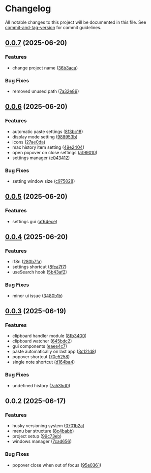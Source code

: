 # Changelog

All notable changes to this project will be documented in this file. See [commit-and-tag-version](https://github.com/absolute-version/commit-and-tag-version) for commit guidelines.

## [0.0.7](https://github.com/simonepiteo/clipboard-manager/compare/v0.0.6...v0.0.7) (2025-06-20)


### Features

* change project name ([36b3aca](https://github.com/simonepiteo/clipboard-manager/commit/36b3acaa17c07152d31fce9cefe984dacd47713f))


### Bug Fixes

* removed unused path ([7a32e89](https://github.com/simonepiteo/clipboard-manager/commit/7a32e89bcc6edea70cdce0447b9f49fc99ed097a))

## [0.0.6](https://github.com/simonepiteo/clipboard-manager/compare/v0.0.5...v0.0.6) (2025-06-20)


### Features

* automatic paste settings ([8f3bc18](https://github.com/simonepiteo/clipboard-manager/commit/8f3bc181d43f7490ef04de05738a0e3deb315fa0))
* display mode setting ([988953b](https://github.com/simonepiteo/clipboard-manager/commit/988953b43af9894e86fb830a0128cad81671f389))
* icons ([27ae0da](https://github.com/simonepiteo/clipboard-manager/commit/27ae0dae9b1b8b6d237d86c6fe5401e6e7a057af))
* max history item setting ([49e2404](https://github.com/simonepiteo/clipboard-manager/commit/49e24040649636538b54fb5a3996f5eeb3da381c))
* open popover on close settings ([a199010](https://github.com/simonepiteo/clipboard-manager/commit/a199010d9dd24ca2a1cd78ff4cc548674ddcadb1))
* settings manager ([e043412](https://github.com/simonepiteo/clipboard-manager/commit/e04341232e321a843bbc60ae0acb4c23be96d11a))


### Bug Fixes

* setting window size ([c975828](https://github.com/simonepiteo/clipboard-manager/commit/c97582826519b72020bf8c73fed422d9b020fb2e))

## [0.0.5](https://github.com/simonepiteo/clipboard-manager/compare/v0.0.4...v0.0.5) (2025-06-20)


### Features

* settings gui ([af64ece](https://github.com/simonepiteo/clipboard-manager/commit/af64ecedc24b77f47898ad194f73912740030cb7))

## [0.0.4](https://github.com/simonepiteo/clipboard-manager/compare/v0.0.3...v0.0.4) (2025-06-20)


### Features

* i18n ([280b7fa](https://github.com/simonepiteo/clipboard-manager/commit/280b7fab46582d91d1e2a46a50a9b181252efd6d))
* settings shortcut ([8fca7f7](https://github.com/simonepiteo/clipboard-manager/commit/8fca7f7ec43b5e0a2cf602305639ee3c28bf8478))
* useSearch hook ([5b43af2](https://github.com/simonepiteo/clipboard-manager/commit/5b43af23bdbda97713f5a8e88886f29b4f7e16b6))


### Bug Fixes

* minor ui issue ([3480b1b](https://github.com/simonepiteo/clipboard-manager/commit/3480b1b70da26a7c5e18d6c70a78f564a77aa26f))

## [0.0.3](https://github.com/simonepiteo/clipboard-manager/compare/v0.0.2...v0.0.3) (2025-06-19)


### Features

* clipboard handler module ([8fb3400](https://github.com/simonepiteo/clipboard-manager/commit/8fb34005f9602aa6f8c2ad356f528dded087522f))
* clipboard watcher ([645bdc2](https://github.com/simonepiteo/clipboard-manager/commit/645bdc20b37902ddcecb62f05aa158ea825236f3))
* gui components ([eaee4c7](https://github.com/simonepiteo/clipboard-manager/commit/eaee4c780f54425bb7f91fb23b9d7253510bbc4e))
* paste automatically on last app ([3c121d8](https://github.com/simonepiteo/clipboard-manager/commit/3c121d8e9721c99fb7b1e65116d941a7277981c7))
* popover shortcut ([70e5258](https://github.com/simonepiteo/clipboard-manager/commit/70e5258cb55cc163f8c469d27af1b9ea32f5f147))
* single note shortcut ([d164ba4](https://github.com/simonepiteo/clipboard-manager/commit/d164ba46520cea693fe8c9f0de26c589e4fe4bd0))


### Bug Fixes

* undefined history ([7a535d0](https://github.com/simonepiteo/clipboard-manager/commit/7a535d078ad982de8bf2dfe25e6f44d05b0d3c5e))

## 0.0.2 (2025-06-17)


### Features

* husky versioning system ([0701b2a](https://github.com/simonepiteo/clipboard-manager/commit/0701b2acb7a39ecba0e5c5bee4680be262591a8a))
* menu bar structure ([8c4babb](https://github.com/simonepiteo/clipboard-manager/commit/8c4babb8c51f01fbb2c7fa67db672382155dff95))
* project setup ([99c73eb](https://github.com/simonepiteo/clipboard-manager/commit/99c73ebae7b5c8b78a110ba5539846141745d0ea))
* windows manager ([7cad656](https://github.com/simonepiteo/clipboard-manager/commit/7cad65629146c7795b36b97a7b6d4e03043061bf))


### Bug Fixes

* popover close when out of focus ([95e0361](https://github.com/simonepiteo/clipboard-manager/commit/95e0361548700d1b01bb6d1bd740b207b73f03db))
